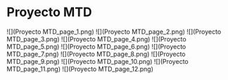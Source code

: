 # Proyecto MTD
![](Proyecto MTD_page_1.png)
![](Proyecto MTD_page_2.png)
![](Proyecto MTD_page_3.png)
![](Proyecto MTD_page_4.png)
![](Proyecto MTD_page_5.png)
![](Proyecto MTD_page_6.png)
![](Proyecto MTD_page_7.png)
![](Proyecto MTD_page_8.png)
![](Proyecto MTD_page_9.png)
![](Proyecto MTD_page_10.png)
![](Proyecto MTD_page_11.png)
![](Proyecto MTD_page_12.png)

